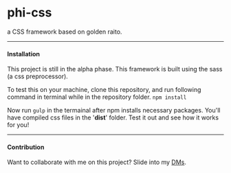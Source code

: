 # phi-css
a CSS framework based on golden raito.

---
#### Installation
This project is still in the alpha phase.
This framework is built using the sass (a css preprocessor).

To test this on your machine, clone this repository, and run following command in terminal while in the repository folder.
```npm install```

Now run ```gulp``` in the termainal after npm installs necessary packages. You'll have compiled css files in the '**dist**' folder. Test it out and see how it works for you!

---
#### Contribution
Want to collaborate with me on this project? Slide into my [DMs](https://www.instagram.com/prathamesh.koshti).